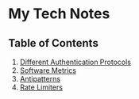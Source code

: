 # My Tech Notes

## Table of Contents
1. [Different Authentication Protocols](Different_Auths.md)
2. [Software Metrics](SoftwareMetrics.md)
3. [Antipatterns](antipatterns.md)
4. [Rate Limiters](RateLimiter.md)
